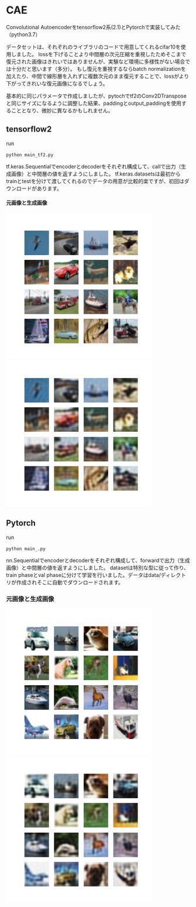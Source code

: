 # CAE
Convolutional Autoencoderをtensorflow2系(2.1)とPytorchで実装してみた（python3.7）

データセットは、それぞれのライブラリのコードで用意してくれるcifar10を使用しました。
lossを下げることより中間層の次元圧縮を重視したためそこまで復元された画像はきれいではありませんが、実験など環境に多様性がない場合では十分だと思います（多分）。
もし復元を重視するならbatch normalizationを加えたり、中間で線形層を入れずに複数次元のまま復元することで、lossがより下がってきれいな復元画像になるでしょう。

基本的に同じパラメータで作成しましたが、pytochでtf2のConv2DTransposeと同じサイズになるように調整した結果、paddingとoutput_paddingを使用することとなり、微妙に異なるかもしれません。

## tensorflow2
run
```
python main_tf2.py
```
tf.keras.Sequentialでencoderとdecoderをそれぞれ構成して、callで出力（生成画像）と中間層の値を返すようにしました。
tf.keras.datasetsは最初からtrainとtestを分けて渡してくれるのでデータの用意が比較的楽ですが、初回はダウンロードがあります。

#### 元画像と生成画像
![元画像](https://github.com/masudam/CAE/blob/master/result_tf2/test_sample.png "元画像")![tensorflow2による生成画像（30epoch）](https://github.com/masudam/CAE/blob/master/result_tf2/image_at_epoch_0030.png "tensorflow2による生成画像（30epoch）")

## Pytorch
run
```
python main_.py
```
nn.Sequentialでencoderとdecoderをそれぞれ構成して、forwardで出力（生成画像）と中間層の値を返すようにしました。
datasetは特別な型に従って作り、train phaseとval phaseに分けて学習を行いました。データはdata/ディレクトリが作成されそこに自動でダウンロードされます。

### 元画像と生成画像
![元画像](https://github.com/masudam/CAE/blob/master/result_torch/test_sample.png "元画像")![Pytorchによる生成画像（30epoch）](https://github.com/masudam/CAE/blob/master/result_torch/image_at_epoch_0030.png "Pytorchによる生成画像（30epoch）")

